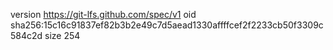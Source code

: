 version https://git-lfs.github.com/spec/v1
oid sha256:15c16c91837ef82b3b2e49c7d5aead1330affffcef2f2233cb50f3309c584c2d
size 254
